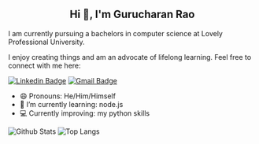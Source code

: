 <h2 align="center">Hi 👋, I'm Gurucharan Rao</h2>
I am currently pursuing a bachelors in computer science at Lovely Professional University. 

I enjoy creating things and am an advocate of lifelong learning. Feel free to connect with me here:

[![Linkedin Badge](https://img.shields.io/badge/-Gurucharan-blue?style=flat-square&logo=Linkedin&logoColor=white&link=https://www.linkedin.com/in/gurucharan-rao/)](https://www.linkedin.com/in/gurucharan-rao/)
 [![Gmail Badge](https://img.shields.io/badge/-raoguru2001@gmail.com-c14438?style=flat-square&logo=Gmail&logoColor=white&link=mailto:raoguru2001@gmail.com@gmail.com)](mailto:raoguru2001@gmail.com) 
- 😄 Pronouns: He/Him/Himself
- 🌱 I’m currently learning: node.js
- 💻 Currently improving: my python skills

![Github Stats](https://github-readme-stats.vercel.app/api?username=Raogurucharan&count_private=true&show_icons=true&include_all_commits=true&hide=stars,,prs&theme=buefy)
![Top Langs](https://github-readme-stats.vercel.app/api/top-langs/?username=Raogurucharan&layout=compact&theme=graywhite)
